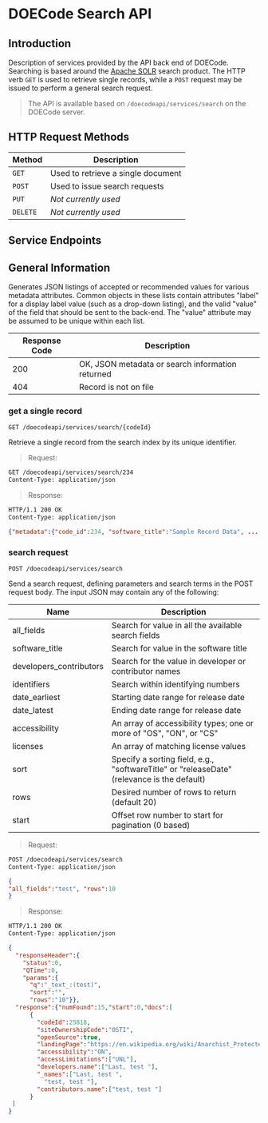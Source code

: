 DOECode Search API
==================

Introduction
------------
Description of services provided by the API back end of DOECode.  Searching is based around
the [Apache SOLR](http://lucene.apache.org/solr/) search product.  The HTTP
verb `GET` is used to retrieve single records, while a `POST` request may be
issued to perform a general search request.

> The API is available based on `/doecodeapi/services/search` on the DOECode server.

HTTP Request Methods
--------------------

| Method | Description |
| --- | --- |
| `GET` | Used to retrieve a single document |
| `POST` | Used to issue search requests |
| `PUT` | *Not currently used* |
| `DELETE` | *Not currently used* |

Service Endpoints
-----------------

## General Information

Generates JSON listings of accepted or recommended values for various metadata
attributes.  Common objects in these lists contain attributes "label" for a display
label value (such as a drop-down listing), and the valid "value" of the field that
should be sent to the back-end.  The "value" attribute may be assumed to be
unique within each list.

| Response Code | Description |
| --- | --- |
| 200 | OK, JSON metadata or search information returned |
| 404 | Record is not on file |

### get a single record

`GET /doecodeapi/services/search/{codeId}`

Retrieve a single record from the search index by its unique identifier.

> Request:
```html
GET /doecodeapi/services/search/234
Content-Type: application/json
```
> Response:
```html
HTTP/1.1 200 OK
Content-Type: application/json
```
```json
{"metadata":{"code_id":234, "software_title":"Sample Record Data", ... } }
```

### search request

`POST /doecodeapi/services/search`

Send a search request, defining parameters and search terms in the POST request
body.  The input JSON may contain any of the following:

| Name | Description |
| --- | --- |
| all_fields | Search for value in all the available search fields |
| software_title | Search for value in the software title |
| developers_contributors | Search for the value in developer or contributor names |
| identifiers | Search within identifying numbers |
| date_earliest | Starting date range for release date |
| date_latest | Ending date range for release date |
| accessibility | An array of accessibility types; one or more of "OS", "ON", or "CS" |
| licenses | An array of matching license values |
| sort | Specify a sorting field, e.g., "softwareTitle" or "releaseDate" (relevance is the default) |
| rows | Desired number of rows to return (default 20) |
| start | Offset row number to start for pagination (0 based) |

> Request:
```html
POST /doecodeapi/services/search
Content-Type: application/json
```
```json
{
"all_fields":"test", "rows":10 
}
```
> Response:
```html
HTTP/1.1 200 OK
Content-Type: application/json
```
```json
{
  "responseHeader":{
    "status":0,
    "QTime":0,
    "params":{
      "q":"_text_:(test)",
      "sort":"",
      "rows":"10"}},
  "response":{"numFound":15,"start":0,"docs":[
      {
        "codeId":25818,
        "siteOwnershipCode":"OSTI",
        "openSource":true,
        "landingPage":"https://en.wikipedia.org/wiki/Anarchist_Protected_Area",
        "accessibility":"ON",
        "accessLimitations":["UNL"],
        "developers.name":["Last, test "],
        "_names":["Last, test ",
          "test, test "],
        "contributors.name":["test, test "]
      }
 ]
}
```
